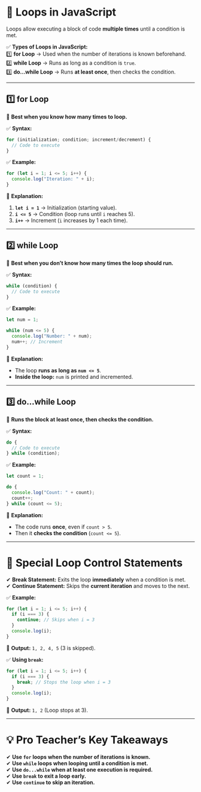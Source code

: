 # **📌 Loops in JavaScript**  
Loops allow executing a block of code **multiple times** until a condition is met.  

✅ **Types of Loops in JavaScript:**  
1️⃣ **for Loop** → Used when the number of iterations is known beforehand.  
2️⃣ **while Loop** → Runs as long as a condition is `true`.  
3️⃣ **do...while Loop** → Runs **at least once**, then checks the condition.  

---

## **1️⃣ for Loop**
📌 **Best when you know how many times to loop.**  

✅ **Syntax:**  
```js
for (initialization; condition; increment/decrement) {
  // Code to execute
}
```

✅ **Example:**  
```js
for (let i = 1; i <= 5; i++) {
  console.log("Iteration: " + i);
}
```
📌 **Explanation:**  
1. **`let i = 1`** → Initialization (starting value).  
2. **`i <= 5`** → Condition (loop runs until `i` reaches 5).  
3. **`i++`** → Increment (`i` increases by 1 each time).  

---

## **2️⃣ while Loop**
📌 **Best when you don’t know how many times the loop should run.**  

✅ **Syntax:**  
```js
while (condition) {
  // Code to execute
}
```

✅ **Example:**  
```js
let num = 1;

while (num <= 5) {
  console.log("Number: " + num);
  num++; // Increment
}
```
📌 **Explanation:**  
- The loop **runs as long as `num <= 5`**.  
- **Inside the loop:** `num` is printed and incremented.  

---

## **3️⃣ do...while Loop**
📌 **Runs the block at least once, then checks the condition.**  

✅ **Syntax:**  
```js
do {
  // Code to execute
} while (condition);
```

✅ **Example:**  
```js
let count = 1;

do {
  console.log("Count: " + count);
  count++; 
} while (count <= 5);
```
📌 **Explanation:**  
- The code runs **once**, even if `count > 5`.  
- Then it **checks the condition** (`count <= 5`).  

---

# **📌 Special Loop Control Statements**
✔ **Break Statement:** Exits the loop **immediately** when a condition is met.  
✔ **Continue Statement:** Skips the **current iteration** and moves to the next.  

✅ **Example:**  
```js
for (let i = 1; i <= 5; i++) {
  if (i === 3) {
    continue; // Skips when i = 3
  }
  console.log(i);
}
```
📌 **Output:** `1, 2, 4, 5` (3 is skipped).  

✅ **Using `break`:**  
```js
for (let i = 1; i <= 5; i++) {
  if (i === 3) {
    break; // Stops the loop when i = 3
  }
  console.log(i);
}
```
📌 **Output:** `1, 2` (Loop stops at 3).  

---

# **💡 Pro Teacher’s Key Takeaways**
✔ **Use `for` loops when the number of iterations is known.**  
✔ **Use `while` loops when looping until a condition is met.**  
✔ **Use `do...while` when at least one execution is required.**  
✔ **Use `break` to exit a loop early.**  
✔ **Use `continue` to skip an iteration.**  
